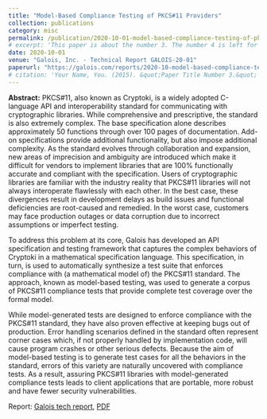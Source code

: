```yaml
---
title: "Model-Based Compliance Testing of PKCS#11 Providers"
collection: publications
category: misc
permalink: /publication/2020-10-01-model-based-compliance-testing-of-pkcs11-providers
# excerpt: 'This paper is about the number 3. The number 4 is left for future work.'
date: 2020-10-01
venue: "Galois, Inc. - Technical Report GALOIS-20-01"
paperurl: "https://galois.com/reports/2020-10-model-based-compliance-testing-of-pkcs11-providers/"
# citation: 'Your Name, You. (2015). &quot;Paper Title Number 3.&quot; <i>Journal 1</i>. 1(3).'
---
```


**Abstract:** PKCS#11, also known as Cryptoki, is a widely adopted C-language API and interoperability standard for communicating with cryptographic libraries. While comprehensive and prescriptive, the standard is also extremely complex. The base specification alone describes approximately 50 functions through over 100 pages of documentation. Add-on specifications provide additional functionality, but also impose additional complexity. As the standard evolves through collaboration and expansion, new areas of imprecision and ambiguity are introduced which make it difficult for vendors to implement libraries that are 100% functionally accurate and compliant with the specification. Users of cryptographic libraries are familiar with the industry reality that PKCS#11 libraries will not always interoperate flawlessly with each other. In the best case, these divergences result in development delays as build issues and functional deficiencies are root-caused and remedied. In the worst case, customers may face production outages or data corruption due to incorrect assumptions or imperfect testing.

To address this problem at its core, Galois has developed an API specification and testing framework that captures the complex behaviors of Cryptoki in a mathematical specification language. This specification, in turn, is used to automatically synthesize a test suite that enforces compliance with (a mathematical model of) the PKCS#11 standard. The approach, known as model-based testing, was used to generate a corpus of PKCS#11 compliance tests that provide complete test coverage over the formal model.

While model-generated tests are designed to enforce compliance with the PKCS#11 standard, they have also proven effective at keeping bugs out of production. Error handling scenarios defined in the standard often represent corner cases which, if not properly handled by implementation code, will cause program crashes or other serious defects. Because the aim of model-based testing is to generate test cases for all the behaviors in the standard, errors of this variety are naturally uncovered with compliance tests. As a result, assuring PKCS#11 libraries with model-generated compliance tests leads to client applications that are portable, more robust and have fewer security vulnerabilities.

Report: [Galois tech report](https://galois.com/reports/2020-10-model-based-compliance-testing-of-pkcs11-providers/), [PDF](https://mikedodds.github.io/files/publications/2020-10-01-model-based-compliance-testing-of-pkcs11-providers.pdf)